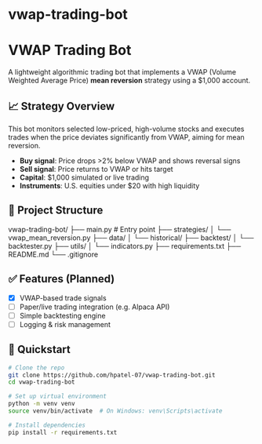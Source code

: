 # vwap-trading-bot
# VWAP Trading Bot

A lightweight algorithmic trading bot that implements a VWAP (Volume Weighted Average Price) **mean reversion** strategy using a $1,000 account.

## 📈 Strategy Overview

This bot monitors selected low-priced, high-volume stocks and executes trades when the price deviates significantly from VWAP, aiming for mean reversion.

- **Buy signal**: Price drops >2% below VWAP and shows reversal signs
- **Sell signal**: Price returns to VWAP or hits target
- **Capital**: $1,000 simulated or live trading
- **Instruments**: U.S. equities under $20 with high liquidity

## 🧱 Project Structure


vwap-trading-bot/
├── main.py # Entry point
├── strategies/
│ └── vwap_mean_reversion.py
├── data/
│ └── historical/
├── backtest/
│ └── backtester.py
├── utils/
│ └── indicators.py
├── requirements.txt
├── README.md
└── .gitignore


## ✅ Features (Planned)

- [x] VWAP-based trade signals
- [ ] Paper/live trading integration (e.g. Alpaca API)
- [ ] Simple backtesting engine
- [ ] Logging & risk management

## 🚀 Quickstart

```bash
# Clone the repo
git clone https://github.com/hpatel-07/vwap-trading-bot.git
cd vwap-trading-bot

# Set up virtual environment
python -m venv venv
source venv/bin/activate  # On Windows: venv\Scripts\activate

# Install dependencies
pip install -r requirements.txt
